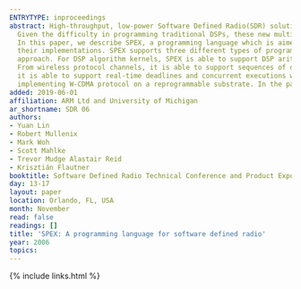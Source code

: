```yaml
---
ENTRYTYPE: inproceedings
abstract: High-throughput, low-power Software Defined Radio(SDR) solutions require multi-core SIMD DSP processors to meet real-time performance requirements.
  Given the difficulty in programming traditional DSPs, these new multi-core signal processors provide even greater challenges for programmers and compilers.
  In this paper, we describe SPEX, a programming language which is aimed at narrowing the semantic gap between the description of complex SDR systems and
  their implementations. SPEX supports three different types of programming semantics, allowing SDR solutions to be developed with a divide-and-conquer
  approach. For DSP algorithm kernels, SPEX is able to support DSP arithmetics and first-class vector and matrix variables with sequential language semantics.
  From wireless protocol channels, it is able to support sequences of data-processing computations with dataflow language semantics. And for protocol systems,
  it is able to support real-time deadlines and concurrent executions with synchronous language semantics. The design choices are motivated by our experience
  implementing W-CDMA protocol on a reprogrammable substrate. In the paper, we also briefly explain SPEX's compilation strategies.
added: 2019-06-01
affiliation: ARM Ltd and University of Michigan
ar_shortname: SDR 06
authors:
- Yuan Lin
- Robert Mullenix
- Mark Woh
- Scott Mahlke
- Trevor Mudge Alastair Reid
- Krisztián Flautner
booktitle: Software Defined Radio Technical Conference and Product Exposition
day: 13-17
layout: paper
location: Orlando, FL, USA
month: November
read: false
readings: []
title: 'SPEX: A programming language for software defined radio'
year: 2006
topics:
---
```


{% include links.html %}
